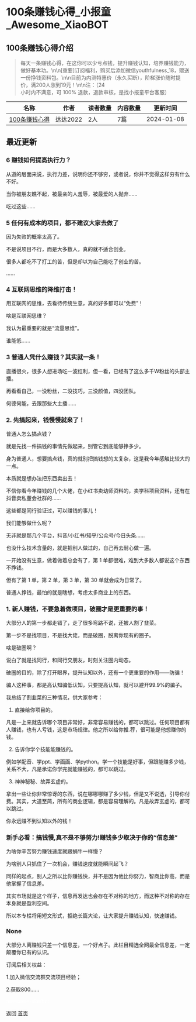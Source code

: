 # 100条赚钱心得_小报童_Awesome_XiaoBOT

## 100条赚钱心得介绍
> 每天一条赚钱心得，在这你可以少亏点钱，提升赚钱认知，培养赚钱能力，做好基本功。\n\n[重要]订阅福利，购买后添加微信youthfulness_18，赠送一份挣钱资料包。\n\n目前为内测特惠价（永久买断），阶梯涨价随时提价，满200人涨到19元！\n\n注：（24  
小时内不满意，可 100% 退款，退款审核，是找小报童平台客服）  
  


|名称|作者|读者数量|内容数量|更新时间|
|---|---|---|---|---|
|[100条赚钱心得](https://xiaobot.net/p/dada20231106?refer=0b133df9-27dc-423b-8101-639049001c13)|达达2022|2人|7篇|2024-01-08|

## 最近更新
### 6 赚钱如何提高执行力？

从道的层面来说，执行力差，说明你还不够穷，或者说，你并不觉得这样穷有什么不好。

当你被朋友瞧不起，被最亲的人羞辱，被最爱的人抛弃……

吃过这些......

### 5 任何有成本的项目，都不建议大家去做了

因为失败的概率太高了。

不是说项目不行，而是大多数人，真的就不适合创业。

很多人都吃不了打工的苦，但是却以为自己能吃了创业的苦。

......

### 4 互联网思维的降维打击！

用互联网的思维，去看待传统生意，真的好多都可以“免费”！

啥是互联网思维？

我认为最重要的就是“流量思维”。

谁能低......

### 3 普通人凭什么赚钱？其实就一条！

直播很火，很多人想进场吃一波红利，但一看，已经有了这么多千W粉丝的头部主播。

再看看自己，一没粉丝，二没技巧，三没颜值，四没团队。

何德何能，去跟那些大主播......

### 2\. 先搞起来，钱慢慢就来了！

普通人怎么搞点钱？

就是先找一件搞钱的事情先做起来，别管它到底能够挣多少。

身为普通人，想要搞点钱，真的就别把搞钱想的太复杂，这是我今年感触比较大的一点。

本质就是想办法把东西卖出去！

不信你看今年赚钱的几个大佬，在小红书卖幼师资料的，卖学科项目资料，还有在抖音卖私董会社群的……

这些都是同行验证过，可以赚钱的事儿！

我们能够做什么呢？

无非就是那几个平台，抖音/小红书/知乎/公众号/今日头条……

也没什么技术含量的，就是把别人做过的，自己再去耐心做一遍。

一开始没有生意，做着做着总会有了，第 1 单都很难，难到大多数人都说这个东西不挣钱。

但有了第 1 单，第 2 单，第 3 单，第 30 单就会成为日常了。

普通人挣钱，最怕的就是瞎想，考虑太多商业上的东西。

### 1\. 新人赚钱，不要急着做项目，破圈才是更重要的事！

大部分人的第一步都走错了，走了很多弯路不说，还被人割了韭菜。



第一步不是找项目，不是找大佬，而是破圈，脱离你现有的圈子。



啥是破圈啊？

说白了就是找同行，和同行交朋友，时刻关注圈内动态。

破圈的目的，除了打开眼界，提升认知以外，还有一个更重要的作用——防骗！



骗人这种事，都是高认知骗低认知，只要提高认知，就可以避开99.9%的骗子。



我总结了割韭菜的三种情况，供大家参考：



01. 直接给你项目的。

凡是一上来就告诉哪个项目非常好，非常容易赚钱的，都可以跳过。任何项目都有人赚钱，也有人亏钱，这是市场规律。他之所以给你推.荐，很可能是他想赚你的钱。



02. 告诉你学个技能能赚钱的。

例如学配音、学ppt、学画画、学python。学一个技能是好事，但跟能赚多少钱，关系不大，凡是承诺你学完就能赚钱的，都可以跳过。



03. 神神秘秘、故弄玄虚的。

拿出一些让你非常惊讶的东西，说在哪哪哪赚了多少钱，但是又不说透，引导你付费。其实，大道至简，所有的商业逻辑，都是容易理解的。凡是故弄玄虚的，都可以跳过。



你永远赚不到认知以外的钱！

### 新手必看：搞钱慢,真不是不够努力!赚钱多少取决于你的“信息差”

为啥你辛苦努力赚钱速度就跟蜗牛一样慢？

为啥别人只抓住了一次机会，赚钱速度就能瞬间起飞？

同样的起点，别人之所以比你赚钱快，并不是因为他比你努力，智商比你高，而是他掌握了信息差。

其实市场就是这个样子，信息再发达也会存在不对称的地方，而这种不对称的存在本身就是盈利空间。

所以本专栏将用短文形式，拒绝长篇大论，让大家提升赚钱认知，快速赚钱。

### None

大部分人离赚钱只差一个信息差，一个好点子。此栏目精选全网最全信息差，一定颠覆你已有的认识。

订阅后相关权益：

1.加入微信交流群交流项目经验；

2.获取800......


<a href="https://github.com/Reno9527/awesome-xiaobot" style="color: white; text-decoration: none;">awesome-xiaobot</a>

返回 [首页](../README.md)
